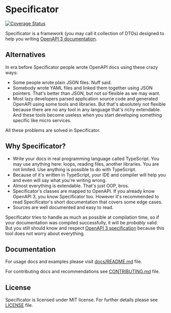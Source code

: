 # Specificator

[![Coverage Status](https://coveralls.io/repos/github/neluzhin/specificator/badge.svg?branch=master)](https://coveralls.io/github/neluzhin/specificator?branch=master)

Specificator is a framework (you may call it collection of DTOs) designed to help you writing [OpenAPI 3 documentation](https://github.com/OAI/OpenAPI-Specification/tree/master/versions).

## Alternatives

In era before Specificator people wrote OpenAPI docs using these crazy ways:

* Some people wrote plain JSON files. Nuff said.
* Somebody wrote YAML files and linked them together using JSON pointers. That's better than JSON, but not so flexible as we may want.
* Most lazy developers parsed application source code and generated OpenAPI using some tools and libraries. But that's absolutely not flexible because there are no any tool in any language that's richy extendable. And these tools become useless when you start developing something specific like micro services.

All these problems are solved in Specificator.

## Why Specificator?

* Write your docs in real programming language called TypeScript. You may use anything here: loops, reading files, another libraries. You are not limited. Use anything is possible to do with TypeScript.
* Because of it's written in TypeScript, your IDE and compiler will help you and even will say what you're writing wrong.
* Almost everything is extendable. That's just OOP, bros.
* Specificator's classes are mapped to OpenAPI. If you already know OpenAPI 3, you know Specificator too. However it's recommended to read Specificator's short documentation that covers some edge cases.
* Sources are well documented and easy to read.

Specificator tries to handle as much as possible at compilation time, so if your documentation was compiled successfully, it will be *probably* valid. But you still should know and respect [OpenAPI 3 specification](https://github.com/OAI/OpenAPI-Specification/tree/master/versions) because this tool does not worry about everything. 

## Documentation

For usage docs and examples please visit [docs/README.md](docs/README.md) file.

For contributing docs and recommendations see [CONTRIBUTING.md](CONTRIBUTING.md) file.

## License

Specificator is licensed under MIT license. For further details please see [LICENSE](LICENSE) file.
